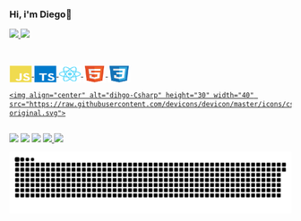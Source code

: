 ### Hi, i'm Diego👋
<!--
**dihgo01/dihgo01** is a ✨ _special_ ✨ repository because its `README.md` (this file) appears on your GitHub profile.

Here are some ideas to get you started:

- 🔭 I’m currently working on ...
- 🌱 I’m currently learning ...
- 👯 I’m looking to collaborate on ...
- 🤔 I’m looking for help with ...
- 💬 Ask me about ...
- 📫 How to reach me: ...
- 😄 Pronouns: ...
- ⚡ Fun fact: ...
-->

<div>
  <a href="https://github.com/dihgo01/dihgo01">
  <img height="180" src="https://github-readme-stats.vercel.app/api?username=dihgo01&hide=stars,issues&show_icons=true&theme=cobalt&inlude_all_commits=true"/>
  <img height="180" src="https://github-readme-stats.vercel.app/api/top-langs?username=dihgo01&layout=compact&langs_count=16&show_icons=true&theme=cobalt"/>
</div>
  
  ##
   <div style="display: inline_block"><br>
    <img align="center" alt="dihgo-Js" height="30" width="40" src="https://raw.githubusercontent.com/devicons/devicon/master/icons/javascript/javascript-plain.svg">
    <img align="center" alt="dihgo-Ts" height="30" width="40" src="https://raw.githubusercontent.com/devicons/devicon/master/icons/typescript/typescript-plain.svg">
    <img align="center" alt="dihgo-React" height="30" width="40" src="https://raw.githubusercontent.com/devicons/devicon/master/icons/react/react-original.svg">
    <img align="center" alt="dihgo-HTML" height="30" width="40" src="https://raw.githubusercontent.com/devicons/devicon/master/icons/html5/html5-original.svg">
    <img align="center" alt="dihgo-CSS" height="30" width="40" src="https://raw.githubusercontent.com/devicons/devicon/master/icons/css3/css3-original.svg">
   
    <img align="center" alt="dihgo-Csharp" height="30" width="40" src="https://raw.githubusercontent.com/devicons/devicon/master/icons/csharp/csharp-original.svg">
  </div>

  
  ##
  <div>
    <a href="https://api.whatsapp.com/send?phone=5517992445926" target="_blank"><img src="https://img.shields.io/badge/WhatsApp-25D366?style=for-the-badge&logo=whatsapp&logoColor=white" target="_blank"></a>
    <a href="https://www.instagram.com/diego.ccs/" target="_blank"><img src="https://img.shields.io/badge/Instagram-E4405F?style=for-the-badge&logo=instagram&logoColor=white" target="_blank"></a>
    <a href="www.linkedin.com/in/diego-c-c-s" target="_blank"><img src="https://img.shields.io/badge/LinkedIn-0077B5?style=for-the-badge&logo=linkedin&logoColor=white" target="_blank"></a>
    <a href="https://github.com/dihgo01" target="_blank"><img src="https://img.shields.io/badge/GitHub-100000?style=for-the-badge&logo=github&logoColor=white" target="_blank"</a>
    <a href = "mailto:diegocandi95@gmail.com"><img src="https://img.shields.io/badge/-Gmail-%23333?style=for-the-badge&logo=gmail&logoColor=white" target="_blank"></a>
   
  </div>

  ![Snake animation](https://github.com/dihgo01/dihgo01/blob/output/github-contribution-grid-snake.svg)

<!--
**dihgo01/dihgo01** is a ✨ _special_ ✨ repository because its `README.md` (this file) appears on your GitHub profile.

Here are some ideas to get you started:

- 🔭 I’m currently working on ...
- 🌱 I’m currently learning ...
- 👯 I’m looking to collaborate on ...
- 🤔 I’m looking for help with ...
- 💬 Ask me about ...
- 📫 How to reach me: ...
- 😄 Pronouns: ...
- ⚡ Fun fact: ...
-->
